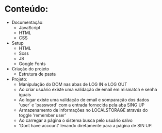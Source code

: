 


<br><br>


# Conteúdo:
- Documentação:
  - JavaScript
  - HTML
  - CSS
- Setup
  - HTML
  - Scss
  - JS
  - Google Fonts
- Criação do projeto
  - Estrutura de pasta
- Projeto:
  - Manipulação do DOM nas abas de LOG IN e LOG OUT
  - Ao criar usuário existe uma validação de email em mismatch e senha iguais
  - Ao logar existe uma validação de email e somparação dos dados 'user' e 'password' com a entrada fornecida pela aba SING UP
  - Armazenamento de informações no LOCALSTORAGE através do toggle 'remember user'
  - Ao carregar a página o sistema busca pelo usuário salvo
  - 'Dont have account' levando diretamente para a página de SIN UP.
